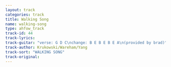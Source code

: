 ```yaml
---
layout: track
categories: track
title: Walking Song
name: walking-song
type: ahfow_track
track-id: 44
track-lyrics: 
track-guitar: "verse: G D C\nchange: B E B E B E A\n(provided by brad)"
track-author: Krukowski/Wareham/Yang
track-sort: "WALKING SONG"
track-original: 
---
```

